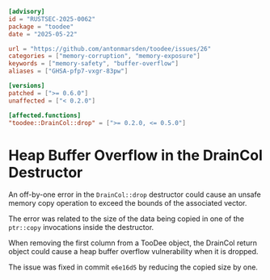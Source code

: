 ```toml
[advisory]
id = "RUSTSEC-2025-0062"
package = "toodee"
date = "2025-05-22"

url = "https://github.com/antonmarsden/toodee/issues/26"
categories = ["memory-corruption", "memory-exposure"]
keywords = ["memory-safety", "buffer-overflow"]
aliases = ["GHSA-pfp7-vxgr-83pw"]

[versions]
patched = [">= 0.6.0"]
unaffected = ["< 0.2.0"]

[affected.functions]
"toodee::DrainCol::drop" = [">= 0.2.0, <= 0.5.0"]
```

# Heap Buffer Overflow in the DrainCol Destructor

An off-by-one error in the `DrainCol::drop` destructor could cause an unsafe memory copy
operation to exceed the bounds of the associated vector.

The error was related to the size of the data being copied in one of the `ptr::copy`
invocations inside the destructor.

When removing the first column from a TooDee object, the DrainCol return object could cause
a heap buffer overflow vulnerability when it is dropped.

The issue was fixed in commit `e6e16d5` by reducing the copied size by one.
